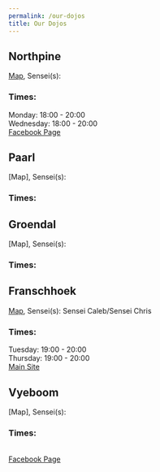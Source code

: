 ```yaml
---
permalink: /our-dojos
title: Our Dojos
---
```


## Northpine
[Map](https://www.google.com/maps/place/Northpine+Community+Hall/@-33.879583,18.7218741,12z/data=!4m5!3m4!1s0x1dcc516074aaea37:0x4bd396d8e9e8b608!8m2!3d-33.8710569!4d18.7110901),
Sensei(s): 

### Times:
Monday: 18:00 - 20:00
<br>Wednesday: 18:00 - 20:00
<br>[Facebook Page](https://www.facebook.com/Samurai-Karate-Northpine-202313093262851)


## Paarl
[Map],
Sensei(s): 

### Times:


## Groendal
[Map],
Sensei(s): 

### Times:


## Franschhoek
[Map](https://www.google.com/maps/place/15+Fabriek+St,+Franschhoek,+7690/@-33.9076628,19.1147608,19z/data=!3m1!4b1!4m5!3m4!1s0x1dcdbc8cbe4fe72f:0xbb95fa46965400be!8m2!3d-33.9076639!4d19.115308),
Sensei(s): Sensei Caleb/Sensei Chris

### Times:
Tuesday: 19:00 - 20:00
<br>Thursday: 19:00 - 20:00
<br>[Main Site](//fsh.baska.co.za)


## Vyeboom
[Map],
Sensei(s): 

### Times:
<br>[Facebook Page](https://www.facebook.com/Samurai-Karate-Vyeboom-739151739448725)

